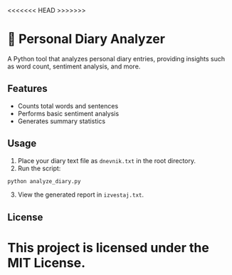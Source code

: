 <<<<<<< HEAD >>>>>>>
# 📓 Personal Diary Analyzer

A Python tool that analyzes personal diary entries, providing insights such as word count, sentiment analysis, and more.

## Features

- Counts total words and sentences
- Performs basic sentiment analysis
- Generates summary statistics

## Usage

1. Place your diary text file as `dnevnik.txt` in the root directory.
2. Run the script:

```bash
python analyze_diary.py
```

3. View the generated report in `izvestaj.txt`.

## License

This project is licensed under the MIT License.
=======
